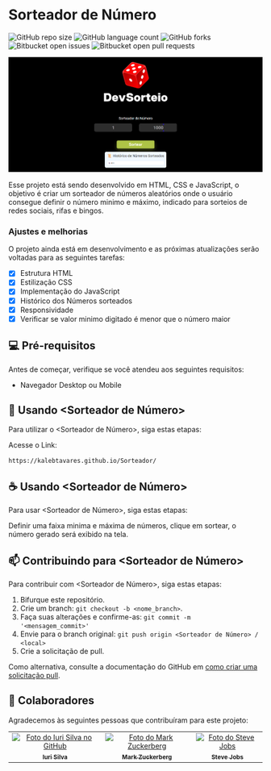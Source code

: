 # Sorteador de Número

![GitHub repo size](https://img.shields.io/github/repo-size/iuricode/README-template?style=for-the-badge)
![GitHub language count](https://img.shields.io/github/languages/count/iuricode/README-template?style=for-the-badge)
![GitHub forks](https://img.shields.io/github/forks/iuricode/README-template?style=for-the-badge)
![Bitbucket open issues](https://img.shields.io/bitbucket/issues/iuricode/README-template?style=for-the-badge)
![Bitbucket open pull requests](https://img.shields.io/bitbucket/pr-raw/iuricode/README-template?style=for-the-badge)

<img src="/assets/image/amostra-sorteador.png" alt="amostra">

Esse projeto está sendo desenvolvido em HTML, CSS e JavaScript, o objetivo é criar um sorteador de números aleatórios onde o usuário consegue definir o número minimo e máximo, indicado para sorteios de redes sociais, rifas e bingos. 

### Ajustes e melhorias

O projeto ainda está em desenvolvimento e as próximas atualizações serão voltadas para as seguintes tarefas:

- [x] Estrutura HTML
- [x] Estilização CSS
- [x] Implementação do JavaScript
- [x] Histórico dos Números sorteados
- [x] Responsividade
- [x] Verificar se  valor minimo digitado é menor que o número maior

## 💻 Pré-requisitos

Antes de começar, verifique se você atendeu aos seguintes requisitos:

- Navegador Desktop ou Mobile

## 🚀 Usando <Sorteador de Número>

Para utilizar o <Sorteador de Número>, siga estas etapas:

Acesse o Link:

```
https://kalebtavares.github.io/Sorteador/
```

## ☕ Usando <Sorteador de Número>

Para usar <Sorteador de Número>, siga estas etapas:

Definir uma faixa minima e máxima de números, clique em sortear, o número gerado será exibido na tela.


## 📫 Contribuindo para <Sorteador de Número>

Para contribuir com <Sorteador de Número>, siga estas etapas:

1. Bifurque este repositório.
2. Crie um branch: `git checkout -b <nome_branch>`.
3. Faça suas alterações e confirme-as: `git commit -m '<mensagem_commit>'`
4. Envie para o branch original: `git push origin <Sorteador de Número> / <local>`
5. Crie a solicitação de pull.

Como alternativa, consulte a documentação do GitHub em [como criar uma solicitação pull](https://help.github.com/en/github/collaborating-with-issues-and-pull-requests/creating-a-pull-request).

## 🤝 Colaboradores

Agradecemos às seguintes pessoas que contribuíram para este projeto:

<table>
  <tr>
    <td align="center">
      <a href="#" title="Modelo de README.md">
        <img src="https://avatars3.githubusercontent.com/u/31936044" width="100px;" alt="Foto do Iuri Silva no GitHub"/><br>
        <sub>
          <b>Iuri Silva</b>
        </sub>
      </a>
    </td>
    <td align="center">
      <a href="#" title="Fonte de Inspiração para programar">
        <img src="https://s2.glbimg.com/FUcw2usZfSTL6yCCGj3L3v3SpJ8=/smart/e.glbimg.com/og/ed/f/original/2019/04/25/zuckerberg_podcast.jpg" width="100px;" alt="Foto do Mark Zuckerberg"/><br>
        <sub>
          <b>Mark Zuckerberg</b>
        </sub>
      </a>
    </td>
    <td align="center">
      <a href="#" title="Exemplo de inovação e visionário">
        <img src="https://miro.medium.com/max/360/0*1SkS3mSorArvY9kS.jpg" width="100px;" alt="Foto do Steve Jobs"/><br>
        <sub>
          <b>Steve Jobs</b>
        </sub>
      </a>
    </td>
  </tr>
</table>


